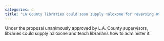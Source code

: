 ```yaml
---
categories: d
title: "LA County libraries could soon supply naloxone for reversing overdoses"
---
```

Under the proposal unanimously approved by L.A. County supervisors, libraries could supply naloxone and teach librarians how to administer it.